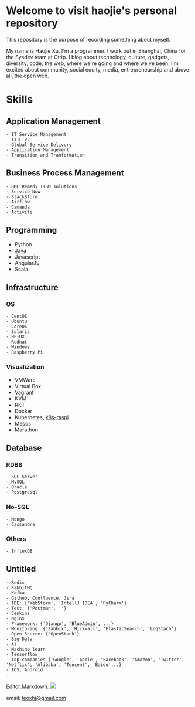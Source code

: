 # Welcome to visit haojie's personal repository

This repository is the purpose of recording something about myself.
  
My name is Haojie Xu. I'm a programmer. I work out in Shanghai, China for the Sysdev team at Ctrip. I blog about technology, culture, gadgets, diversity, code, the web, where we're going and where we've been. I'm excited about community, social equity, media, entrepreneurship and above all, the open web.

# Skills
## Application Management
```
- IT Service Management
- ITIL V2
- Global Service Delivery
- Application Management
- Transition and Tranformation
```
## Business Process Management
```
- BMC Remedy ITSM solutions
- Service Now
- StackStorm
- Airflow
- Camanda
- Activiti
```
## Programming

- Python
- [Java](Java.md)
- Javascript
- AngularJS
- Scala

## Infrastructure
### OS
```
- CentOS
- Ubuntu
- CoreOS
- Solaris
- HP-UX
- Redhat
- Windows
- Raspberry Pi
```
### Visualization

- VMWare
- Virtual Box
- Vagrant
- KVM
- RKT
- Docker
- Kubernetes, [k8s-raspi](k8s-pi.md)
- Mesos
- Marathon

## Database
### RDBS
```
- SQL Server
- MySQL
- Oracle
- Postgresql
```
### No-SQL
```
- Mongo
- Cassandra
```
### Others
```
- InfluxDB
```
## Untitled
```
- Redis
- RabbitMQ
- Kafka
- Github, Confluence, Jira
- IDE: {'WebStorm', 'IntellJ IDEA', 'PyCharm'}
- Test: {'Postman', ''}
- Jenkins
- Nginx
- Framework: {'Django', 'BlueAdmin', ...}
- Monitoring: {'Zabbix', 'Hickwall', 'ElasticSearch', 'LogStach'}
- Open Source: {'OpenStack'}
- Big Data
- AI
- Machine learn
- Tensorflow
- Top companies {'Google', 'Apple', 'Facebook', 'Amazon', 'Twitter', 'Netflix', 'Alibaba', 'Tencent', 'Baidu'...}
- IOS, Android
- 
```

Editor:[Markdown](https://guides.github.com/features/mastering-markdown/).
![](https://assets-cdn.github.com/images/icons/emoji/unicode/1f42b.png)

email: [leoxhj@gmail.com](mailto:leoxhj@gmail.com) <Prefereed>

